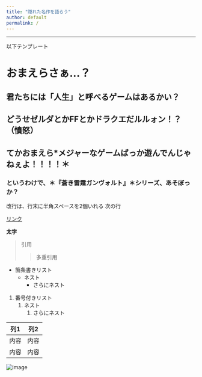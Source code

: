 ```yaml
---
title: "隠れた名作を語らう"
author: default
permalink: /
---
```







---

以下テンプレート

# おまえらさぁ…？
## 君たちには「人生」と呼べるゲームはあるかい？
## どうせゼルダとかFFとかドラクエだルルォン！？（憤怒）
## てかおまえら*メジャーなゲームばっか遊んでんじゃねぇよ！！！！＊
### というわけで、＊『蒼き雷霆ガンヴォルト』＊シリーズ、あそぼっか？

改行は、行末に半角スペースを2個いれる
次の行

[リンク](https://www.google.co.jp/)

**太字**

> 引用
>> 多重引用


- 箇条書きリスト
  - ネスト
    - さらにネスト


1. 番号付きリスト
   1. ネスト
      1. さらにネスト


| 列1  | 列2  |
|-----|-----|
| 内容  | 内容  |
| 内容  | 内容  |

![image](/GHPages_WebSite/assets/images/logo-150.png)
